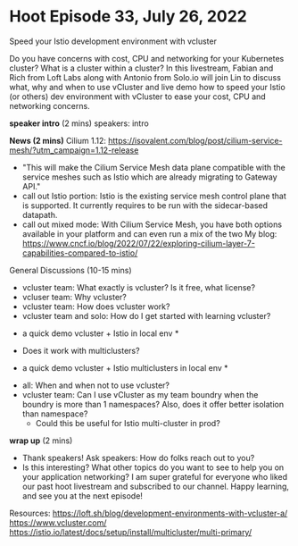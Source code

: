 # Hoot Episode 33, July 26, 2022
Speed your Istio development environment with vcluster

Do you have concerns with cost, CPU and networking for your Kubernetes cluster? What is a cluster within a cluster? In this livestream, Fabian and Rich from Loft Labs along with Antonio from Solo.io will join Lin to discuss what, why and when to use vCluster and live demo how to speed your Istio (or others) dev environment with vCluster to ease your cost, CPU and networking concerns.

**speaker intro** (2 mins)
speakers: intro

**News (2 mins)**
Cilium 1.12: https://isovalent.com/blog/post/cilium-service-mesh/?utm_campaign=1.12-release
- "This will make the Cilium Service Mesh data plane compatible with the service meshes such as Istio which are already migrating to Gateway API."
- call out Istio portion: Istio is the existing service mesh control plane that is supported. It currently requires to be run with the sidecar-based datapath.
- call out mixed mode: With Cilium Service Mesh, you have both options available in your platform and can even run a mix of the two
My blog: https://www.cncf.io/blog/2022/07/22/exploring-cilium-layer-7-capabilities-compared-to-istio/

General Discussions (10-15 mins)
- vcluster team: What exactly is vcluster? Is it free, what license?
- vcluser team: Why vcluster?
- vcluster team: How does vcluster work?
- vcluster team and solo: How do I get started with learning vcluster?

* a quick demo vcluster + Istio in local env *

- Does it work with multiclusters?

* a quick demo vcluster + Istio  multiclusters in local env *

- all: When and when not to use vcluster? 
- vcluster team: Can I use vCluster as my team boundry when the boundry is more than 1 namespaces? Also, does it offer better isolation than namespace?
    - Could this be useful for Istio multi-cluster in prod?

**wrap up** (2 mins)
- Thank speakers! Ask speakers: How do folks reach out to you?
- Is this interesting? What other topics do you want to see to help you on your application networking? I am super grateful for everyone who liked our past hoot livestream and subscribed to our channel. Happy learning, and see you at the next episode!

Resources:
https://loft.sh/blog/development-environments-with-vcluster-a/
https://www.vcluster.com/
https://istio.io/latest/docs/setup/install/multicluster/multi-primary/
